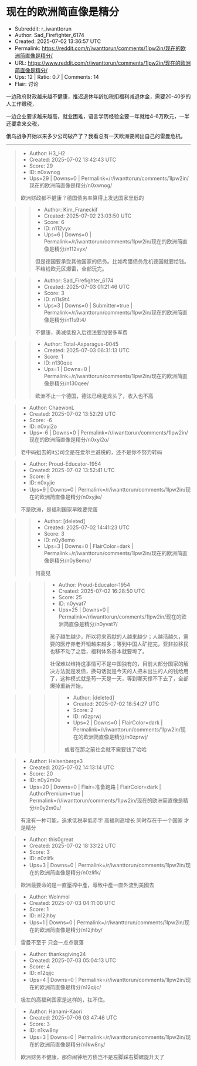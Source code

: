 # 现在的欧洲简直像是精分

- Subreddit: r_iwanttorun
- Author: Sad_Firefighter_6174
- Created: 2025-07-02 13:36:57 UTC
- Permalink: https://reddit.com/r/iwanttorun/comments/1lpw2in/现在的欧洲简直像是精分/
- URL: https://www.reddit.com/r/iwanttorun/comments/1lpw2in/现在的欧洲简直像是精分/
- Ups: 12 | Ratio: 0.7 | Comments: 14
- Flair: 讨论


一边政府财政越来越不健康，推迟退休年龄加税扣福利减退休金，需要20-40岁的人工作缴税，

一边企业要求越来越高，就业困难，语言学历经验全要一年就给4-6万欧元，一半还要拿来交税，

俄乌战争开始以来多少公司破产了？我看总有一天欧洲要闹出自己的雷曼危机。


---

> - Author: H3_H2
> - Created: 2025-07-02 13:42:43 UTC
> - Score: 29
> - ID: n0xwnog
> - Ups=29 | Downs=0 | Permalink=/r/iwanttorun/comments/1lpw2in/现在的欧洲简直像是精分/n0xwnog/
>
> 欧洲财政都不健康？德国债务率算得上发达国家里低的

>> - Author: Kim_Franeckif
>> - Created: 2025-07-02 23:03:50 UTC
>> - Score: 6
>> - ID: n112vyx
>> - Ups=6 | Downs=0 | Permalink=/r/iwanttorun/comments/1lpw2in/现在的欧洲简直像是精分/n112vyx/
>>
>> 但是德国要承受其他国家的债务。比如希腊债务危机德国就要给钱。不给钱欧元区爆雷，全部玩完。

>> - Author: Sad_Firefighter_6174
>> - Created: 2025-07-03 01:21:46 UTC
>> - Score: 3
>> - ID: n11s9t4
>> - Ups=3 | Downs=0 | Submitter=true | Permalink=/r/iwanttorun/comments/1lpw2in/现在的欧洲简直像是精分/n11s9t4/
>>
>> 不健康，美减低投入后德法要加很多军费

>> - Author: Total-Asparagus-9045
>> - Created: 2025-07-03 06:31:13 UTC
>> - Score: 1
>> - ID: n130qee
>> - Ups=1 | Downs=0 | Permalink=/r/iwanttorun/comments/1lpw2in/现在的欧洲简直像是精分/n130qee/
>>
>> 欧洲不止一个德国，德法已经是龙头了，收入也不高

> - Author: ChaewonL
> - Created: 2025-07-02 13:52:29 UTC
> - Score: -6
> - ID: n0xyi2o
> - Ups=-6 | Downs=0 | Permalink=/r/iwanttorun/comments/1lpw2in/现在的欧洲简直像是精分/n0xyi2o/
>
> 老中码蛆去的it公司全是在爱尔兰避税的，还不是你不努力转码

> - Author: Proud-Educator-1954
> - Created: 2025-07-02 13:52:41 UTC
> - Score: 9
> - ID: n0xyjie
> - Ups=9 | Downs=0 | Permalink=/r/iwanttorun/comments/1lpw2in/现在的欧洲简直像是精分/n0xyjie/
>
> 不是欧洲，是福利国家早晚要完蛋

>> - Author: [deleted]
>> - Created: 2025-07-02 14:41:23 UTC
>> - Score: 3
>> - ID: n0y8emo
>> - Ups=3 | Downs=0 | FlairColor=dark | Permalink=/r/iwanttorun/comments/1lpw2in/现在的欧洲简直像是精分/n0y8emo/
>>
>> 何高见

>>> - Author: Proud-Educator-1954
>>> - Created: 2025-07-02 16:28:50 UTC
>>> - Score: 25
>>> - ID: n0yvat7
>>> - Ups=25 | Downs=0 | Permalink=/r/iwanttorun/comments/1lpw2in/现在的欧洲简直像是精分/n0yvat7/
>>>
>>> 孩子越生越少，所以将来贡献的人越来越少；人越活越久，需要的医疗养老开销越来越多；等到中国人矿挖完，亚非拉移民也移不动了之后，福利体系基本就要垮了。
>>> 
>>> 社保难以维持这事情可不是中国独有的，目前大部分国家的解决方法就是发债，换句话就是今天的人把未出生的人的钱给用了，这种模式就是苟一天是一天，等到哪天撑不下去了，全部爆掉重新开始。

>>>> - Author: [deleted]
>>>> - Created: 2025-07-02 18:54:27 UTC
>>>> - Score: 2
>>>> - ID: n0zprwj
>>>> - Ups=2 | Downs=0 | FlairColor=dark | Permalink=/r/iwanttorun/comments/1lpw2in/现在的欧洲简直像是精分/n0zprwj/
>>>>
>>>> 或者在那之前社会就不需要钱了哈哈

> - Author: Heisenberge3
> - Created: 2025-07-02 14:13:14 UTC
> - Score: 20
> - ID: n0y2m0u
> - Ups=20 | Downs=0 | Flair=准备跑路 | FlairColor=dark | AuthorPremium=true | Permalink=/r/iwanttorun/comments/1lpw2in/现在的欧洲简直像是精分/n0y2m0u/
>
> 有没有一种可能，追求低税率低赤字 高福利高增长 同时存在于一个国家 才是精分

> - Author: this0great
> - Created: 2025-07-02 18:33:22 UTC
> - Score: 3
> - ID: n0zlifk
> - Ups=3 | Downs=0 | Permalink=/r/iwanttorun/comments/1lpw2in/现在的欧洲简直像是精分/n0zlifk/
>
> 歐洲最要命的是一直壓榨中產，導致中產一直外流到美國去

> - Author: Wolnmol
> - Created: 2025-07-03 04:11:00 UTC
> - Score: 1
> - ID: n12jhby
> - Ups=1 | Downs=0 | Permalink=/r/iwanttorun/comments/1lpw2in/现在的欧洲简直像是精分/n12jhby/
>
> 雷曼不至于 只会一点点衰落

> - Author: thanksgiving24
> - Created: 2025-07-03 05:04:13 UTC
> - Score: 4
> - ID: n12qijc
> - Ups=4 | Downs=0 | Permalink=/r/iwanttorun/comments/1lpw2in/现在的欧洲简直像是精分/n12qijc/
>
> 极左的高福利国家是这样的，扛不住。

> - Author: Hanami-Kaori
> - Created: 2025-07-06 03:47:46 UTC
> - Score: 3
> - ID: n1kw8ny
> - Ups=3 | Downs=0 | Permalink=/r/iwanttorun/comments/1lpw2in/现在的欧洲简直像是精分/n1kw8ny/
>
> 欧洲财务不健康，那你闹钟地方债岂不是左脚踩右脚螺旋升天了
